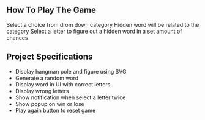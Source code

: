 ## How To Play The Game
Select a choice from drom down category 
Hidden word will be related to the category
Select a letter to figure out a hidden word in a set amount of chances

## Project Specifications
- Display hangman pole and figure using SVG
- Generate a random word
- Display word in UI with correct letters
- Display wrong letters
- Show notification when select a letter twice
- Show popup on win or lose
- Play again button to reset game